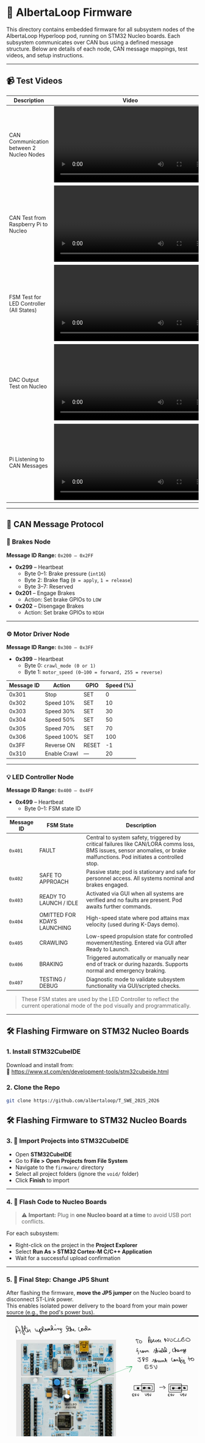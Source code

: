 # 🚀 AlbertaLoop Firmware

This directory contains embedded firmware for all subsystem nodes of the AlbertaLoop Hyperloop pod, running on STM32 Nucleo boards. Each subsystem communicates over CAN bus using a defined message structure. Below are details of each node, CAN message mappings, test videos, and setup instructions.

---

## 📹 Test Videos

| Description | Video |
|-------------|-------|
| CAN Communication between 2 Nucleo Nodes | <video src="readme_assets/CAN_2_node_nucleo_test.mp4" controls width="400"/> |
| CAN Test from Raspberry Pi to Nucleo | <video src="readme_assets/CAN_test_pi_to_nucleo.mp4" controls width="400"/> |
| FSM Test for LED Controller (All States) | <video src="readme_assets/led_controller_fsm_test_allstates.mp4" controls width="400"/> |
| DAC Output Test on Nucleo | <video src="readme_assets/nucleo_dac_test.mp4" controls width="400"/> |
| Pi Listening to CAN Messages | <video src="readme_assets/pi_listen_can_msg.mp4" controls width="400"/> |

---

## 📡 CAN Message Protocol

### 🔧 Brakes Node  
**Message ID Range:** `0x200 – 0x2FF`

- **0x299** – Heartbeat  
  - Byte 0–1: Brake pressure (`int16`)  
  - Byte 2: Brake flag (`0 = apply`, `1 = release`)  
  - Byte 3–7: Reserved  
- **0x201** – Engage Brakes  
  - Action: Set brake GPIOs to `LOW`
- **0x202** – Disengage Brakes  
  - Action: Set brake GPIOs to `HIGH`

---

### ⚙️ Motor Driver Node  
**Message ID Range:** `0x300 – 0x3FF`

- **0x399** – Heartbeat  
  - Byte 0: `crawl_mode (0 or 1)`  
  - Byte 1: `motor_speed (0–100 = forward, 255 = reverse)`

| Message ID | Action           | GPIO | Speed (%) |
|------------|------------------|------|-----------|
| 0x301      | Stop             | SET  | 0         |
| 0x302      | Speed 10%        | SET  | 10        |
| 0x303      | Speed 30%        | SET  | 30        |
| 0x304      | Speed 50%        | SET  | 50        |
| 0x305      | Speed 70%        | SET  | 70        |
| 0x306      | Speed 100%       | SET  | 100       |
| 0x3FF      | Reverse ON       | RESET| -1        |
| 0x310      | Enable Crawl     | —    | 20        |

---

### 💡 LED Controller Node  
**Message ID Range:** `0x400 – 0x4FF`

- **0x499** – Heartbeat  
  - Byte 0–1: FSM state ID

| Message ID | FSM State        | Description |
|------------|------------------|-------------|
| `0x401`    | FAULT            | Central to system safety, triggered by critical failures like CAN/LORA comms loss, BMS issues, sensor anomalies, or brake malfunctions. Pod initiates a controlled stop. |
| `0x402`    | SAFE TO APPROACH | Passive state; pod is stationary and safe for personnel access. All systems nominal and brakes engaged. |
| `0x403`    | READY TO LAUNCH / IDLE | Activated via GUI when all systems are verified and no faults are present. Pod awaits further commands. |
| `0x404`    | OMITTED FOR KDAYS LAUNCHING | High-speed state where pod attains max velocity (used during K-Days demo). |
| `0x405`    | CRAWLING         | Low-speed propulsion state for controlled movement/testing. Entered via GUI after Ready to Launch. |
| `0x406`    | BRAKING          | Triggered automatically or manually near end of track or during hazards. Supports normal and emergency braking. |
| `0x407`    | TESTING / DEBUG  | Diagnostic mode to validate subsystem functionality via GUI/scripted checks. |

> These FSM states are used by the LED Controller to reflect the current operational mode of the pod visually and programmatically.

---

## 🛠️ Flashing Firmware on STM32 Nucleo Boards

### 1. Install STM32CubeIDE  
Download and install from:  
🔗 https://www.st.com/en/development-tools/stm32cubeide.html

### 2. Clone the Repo  
```bash
git clone https://github.com/albertaloop/T_SWE_2025_2026
```
## 🛠️ Flashing Firmware to STM32 Nucleo Boards

### 3. 📁 Import Projects into STM32CubeIDE

- Open **STM32CubeIDE**
- Go to **File > Open Projects from File System**
- Navigate to the `firmware/` directory
- Select all project folders (ignore the `void/` folder)
- Click **Finish** to import

---

### 4. 🔌 Flash Code to Nucleo Boards

> ⚠️ **Important:** Plug in **one Nucleo board at a time** to avoid USB port conflicts.

For each subsystem:

- Right-click on the project in the **Project Explorer**
- Select **Run As > STM32 Cortex-M C/C++ Application**
- Wait for a successful upload confirmation

---

### 5. 🔁 Final Step: Change JP5 Shunt

After flashing the firmware, **move the JP5 jumper** on the Nucleo board to disconnect ST-Link power.  
This enables isolated power delivery to the board from your main power source (e.g., the pod's power bus).
![alt text](readme_assets/JP5_shunt.png)